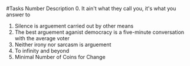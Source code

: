 #Tasks
Number	Description
0.	It ain't what they call you, it's what you answer to
1.	Silence is arguement carried out by other means
2.	The best arguement aganist democracy is a five-minute conversation with the average voter
3.	Neither irony nor sarcasm is arguement
4.	To infinity and beyond
5.	Minimal Number of Coins for Change
